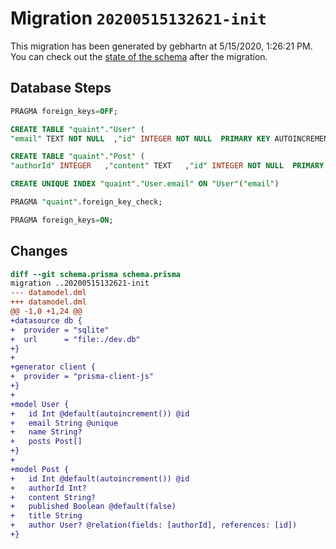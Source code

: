 # Migration `20200515132621-init`

This migration has been generated by gebhartn at 5/15/2020, 1:26:21 PM.
You can check out the [state of the schema](./schema.prisma) after the migration.

## Database Steps

```sql
PRAGMA foreign_keys=OFF;

CREATE TABLE "quaint"."User" (
"email" TEXT NOT NULL  ,"id" INTEGER NOT NULL  PRIMARY KEY AUTOINCREMENT,"name" TEXT   )

CREATE TABLE "quaint"."Post" (
"authorId" INTEGER   ,"content" TEXT   ,"id" INTEGER NOT NULL  PRIMARY KEY AUTOINCREMENT,"published" BOOLEAN NOT NULL DEFAULT false ,"title" TEXT NOT NULL  ,FOREIGN KEY ("authorId") REFERENCES "User"("id") ON DELETE SET NULL ON UPDATE CASCADE)

CREATE UNIQUE INDEX "quaint"."User.email" ON "User"("email")

PRAGMA "quaint".foreign_key_check;

PRAGMA foreign_keys=ON;
```

## Changes

```diff
diff --git schema.prisma schema.prisma
migration ..20200515132621-init
--- datamodel.dml
+++ datamodel.dml
@@ -1,0 +1,24 @@
+datasource db {
+  provider = "sqlite"
+  url      = "file:./dev.db"
+}
+
+generator client {
+  provider = "prisma-client-js"
+}
+
+model User {
+	id Int @default(autoincrement()) @id
+	email String @unique
+	name String?
+	posts Post[]
+}
+
+model Post {
+	id Int @default(autoincrement()) @id
+	authorId Int?
+	content String?
+	published Boolean @default(false)
+	title String
+	author User? @relation(fields: [authorId], references: [id])
+}
```


